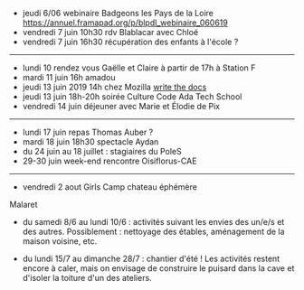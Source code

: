 - jeudi 6/06 webinaire Badgeons les Pays de la Loire https://annuel.framapad.org/p/blpdl_webinaire_060619
- vendredi 7 juin 10h30 rdv Blablacar avec Chloé
- vendredi 7 juin 16h30 récupération des enfants à l'école ?
---
- lundi 10 rendez vous Gaëlle et Claire à partir de 17h à Station F
- mardi 11 juin 16h amadou
- jeudi 13 juin 2019 14h chez Mozilla [write the docs](https://www.meetup.com/fr-FR/Write-the-Docs-Paris/events/260964602/)
- jeudi 13 juin 18h-20h soirée Culture Code Ada Tech School
- vendredi 14 juin déjeuner avec Marie et Élodie de Pix
---
- lundi 17 juin repas Thomas Auber ?
- mardi 18 juin 18h30 spectacle Aydan
- du 24 juin au 18 juillet : stagiaires du PoleS
- 29-30 juin week-end rencontre Oisiflorus-CAE
---
- vendredi 2 aout Girls Camp chateau éphémère


Malaret
- du samedi 8/6 au lundi 10/6 : activités suivant les envies des un/e/s
et des autres. Possiblement : nettoyage des étables, aménagement de la
maison voisine, etc.

- du lundi 15/7 au dimanche 28/7 : chantier d'été ! Les activités
restent encore à caler, mais on envisage de construire le puisard dans
la cave et d'isoler la toiture d'un des ateliers. 
